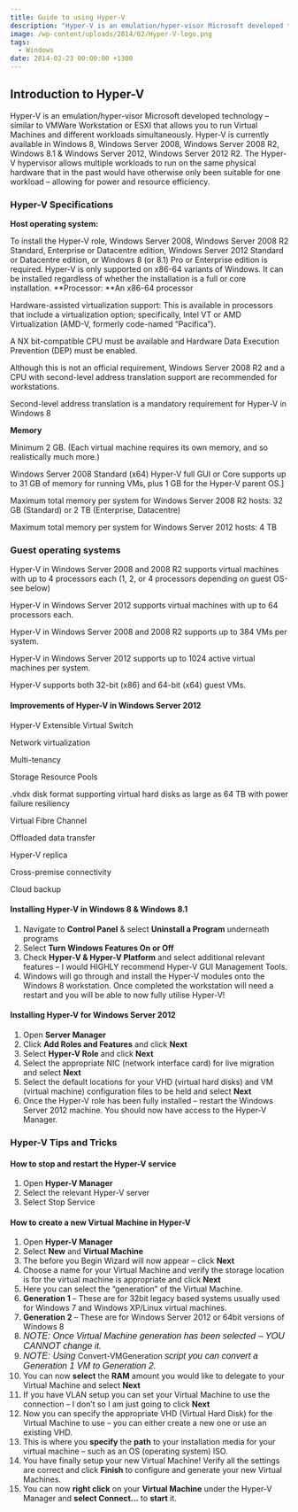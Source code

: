 ```yaml
---
title: Guide to using Hyper-V
description: "Hyper-V is an emulation/hyper-visor Microsoft developed technology – similar to VMWare Workstation or ESXI that allows you to run Virtual Machines and d..."
image: /wp-content/uploads/2014/02/Hyper-V-logo.png
tags:
  - Windows
date: 2014-02-23 00:00:00 +1300
---
```

## Introduction to Hyper-V

Hyper-V is an emulation/hyper-visor Microsoft developed technology – similar to VMWare Workstation or ESXI that allows you to run Virtual Machines and different workloads simultaneously. Hyper-V is currently available in Windows 8, Windows Server 2008, Windows Server 2008 R2, Windows 8.1 & Windows Server 2012, Windows Server 2012 R2. The Hyper-V hypervisor allows multiple workloads to run on the same physical hardware that in the past would have otherwise only been suitable for one workload – allowing for power and resource efficiency.

### Hyper-V Specifications

**Host operating system:**

To install the Hyper-V role, Windows Server 2008, Windows Server 2008 R2 Standard, Enterprise or Datacentre edition, Windows Server 2012 Standard or Datacentre edition, or Windows 8 (or 8.1) Pro or Enterprise edition is required. Hyper-V is only supported on x86-64 variants of Windows. It can be installed regardless of whether the installation is a full or core installation. **Processor: **An x86-64 processor

Hardware-assisted virtualization support: This is available in processors that include a virtualization option; specifically, Intel VT or AMD Virtualization (AMD-V, formerly code-named &#8220;Pacifica&#8221;).

A NX bit-compatible CPU must be available and Hardware Data Execution Prevention (DEP) must be enabled.

Although this is not an official requirement, Windows Server 2008 R2 and a CPU with second-level address translation support are recommended for workstations.

Second-level address translation is a mandatory requirement for Hyper-V in Windows 8

**Memory**

Minimum 2 GB. (Each virtual machine requires its own memory, and so realistically much more.)

Windows Server 2008 Standard (x64) Hyper-V full GUI or Core supports up to 31 GB of memory for running VMs, plus 1 GB for the Hyper-V parent OS.]

Maximum total memory per system for Windows Server 2008 R2 hosts: 32 GB (Standard) or 2 TB (Enterprise, Datacentre)

Maximum total memory per system for Windows Server 2012 hosts: 4 TB

### Guest operating systems

Hyper-V in Windows Server 2008 and 2008 R2 supports virtual machines with up to 4 processors each (1, 2, or 4 processors depending on guest OS-see below)

Hyper-V in Windows Server 2012 supports virtual machines with up to 64 processors each.

Hyper-V in Windows Server 2008 and 2008 R2 supports up to 384 VMs per system.

Hyper-V in Windows Server 2012 supports up to 1024 active virtual machines per system.

Hyper-V supports both 32-bit (x86) and 64-bit (x64) guest VMs.

#### Improvements of Hyper-V in Windows Server 2012

Hyper-V Extensible Virtual Switch

Network virtualization

Multi-tenancy

Storage Resource Pools

.vhdx disk format supporting virtual hard disks as large as 64 TB with power failure resiliency

Virtual Fibre Channel

Offloaded data transfer

Hyper-V replica

Cross-premise connectivity

Cloud backup

#### Installing Hyper-V in Windows 8 & Windows 8.1

  1. Navigate to **Control Panel** & select **Uninstall a Program** underneath programs
  2. Select **Turn Windows Features On or Off**
  3. Check **Hyper-V & Hyper-V Platform** and select additional relevant features – I would HIGHLY recommend Hyper-V GUI Management Tools.
  4. Windows will go through and install the Hyper-V modules onto the Windows 8 workstation. Once completed the workstation will need a restart and you will be able to now fully utilise Hyper-V!

#### Installing Hyper-V for Windows Server 2012

  1. Open **Server Manager**
  2. Click **Add Roles and Features** and click **Next**
  3. Select **Hyper-V Role** and click **Next**
  4. Select the appropriate NIC (network interface card) for live migration and select **Next**
  5. Select the default locations for your VHD (virtual hard disks) and VM (virtual machine) configuration files to be held and select **Next**
  6. Once the Hyper-V role has been fully installed – restart the Windows Server 2012 machine. You should now have access to the Hyper-V Manager.

### Hyper-V Tips and Tricks

#### How to stop and restart the Hyper-V service

  1. Open **Hyper-V Manager**
  2. Select the relevant Hyper-V server
  3. Select Stop Service

#### How to create a new Virtual Machine in Hyper-V

  1. Open **Hyper-V Manager**
  2. Select **New** and **Virtual Machine**
  3. The before you Begin Wizard will now appear – click **Next**
  4. Choose a name for your Virtual Machine and verify the storage location is for the virtual machine is appropriate and click **Next**
  5. Here you can select the &#8220;generation&#8221; of the Virtual Machine.
  6. **Generation 1** – These are for 32bit legacy based systems usually used for Windows 7 and Windows XP/Linux virtual machines.
  7. **Generation 2** – These are for Windows Server 2012 or 64bit versions of Windows 8
  8. <em style="font-family: sans-serif; font-size: medium;">NOTE: Once Virtual Machine generation has been selected – YOU CANNOT change it.</em>
  9. <em style="font-family: sans-serif; font-size: medium;">NOTE: Using </em>Convert-VMGeneration <em style="font-family: sans-serif; font-size: medium;">script you can convert a Generation 1 VM to Generation 2.</em>
 10. You can now **select** the **RAM** amount you would like to delegate to your Virtual Machine and select **Next**
 11. If you have VLAN setup you can set your Virtual Machine to use the connection – I don&#8217;t so I am just going to click **Next**
 12. Now you can specify the appropriate VHD (Virtual Hard Disk) for the Virtual Machine to use – you can either create a new one or use an existing VHD.
 13. This is where you **specify** the **path** to your installation media for your virtual machine – such as an OS (operating system) ISO.
 14. You have finally setup your new Virtual Machine! Verify all the settings are correct and click **Finish** to configure and generate your new Virtual Machines.
 15. You can now **right click** on your **Virtual Machine** under the Hyper-V Manager and **select Connect…** to **start** it.
